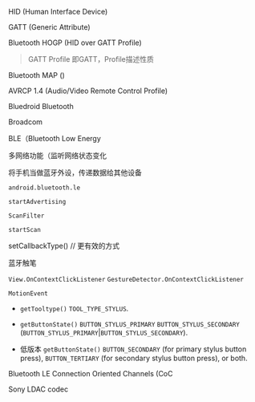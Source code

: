 HID (Human Interface Device)

GATT (Generic Attribute)

Bluetooth HOGP (HID over GATT Profile)   

> GATT Profile 即GATT，Profile描述性质

Bluetooth MAP  ()

AVRCP 1.4  (Audio/Video Remote Control Profile)

Bluedroid Bluetooth  

Broadcom  

BLE（Bluetooth Low Energy  

多网络功能（监听网络状态变化  

  

将手机当做蓝牙外设，传递数据给其他设备  

`android.bluetooth.le`

`startAdvertising`  

`ScanFilter`  

`startScan`  

setCallbackType() // 更有效的方式  



蓝牙触笔  

`View.OnContextClickListener` `GestureDetector.OnContextClickListener`

 `MotionEvent` 

- `getTooltype()` `TOOL_TYPE_STYLUS`.

-  `getButtonState()`  `BUTTON_STYLUS_PRIMARY` `BUTTON_STYLUS_SECONDARY` (`BUTTON_STYLUS_PRIMARY`|`BUTTON_STYLUS_SECONDARY`).

- 低版本 `getButtonState()` `BUTTON_SECONDARY` (for primary stylus button press), `BUTTON_TERTIARY` (for secondary stylus button press), or both.





Bluetooth LE Connection Oriented Channels (CoC



Sony LDAC codec